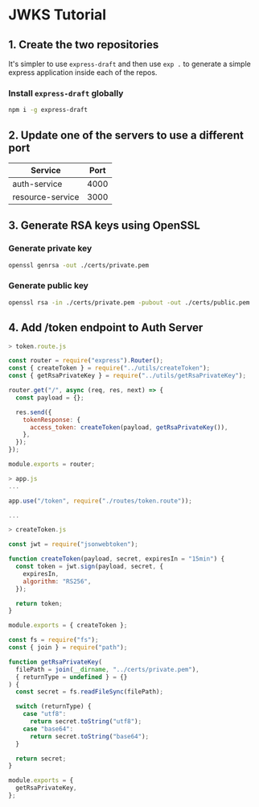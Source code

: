 # JWKS Tutorial

## 1. Create the two repositories

It's simpler to use `express-draft` and then use `exp .` to generate a simple express application inside each of the repos.

### Install `express-draft` globally

```sh
npm i -g express-draft
```

## 2. Update one of the servers to use a different port

| Service          | Port |
| ---------------- | ---- |
| auth-service     | 4000 |
| resource-service | 3000 |

## 3. Generate RSA keys using OpenSSL

### Generate private key

```sh
openssl genrsa -out ./certs/private.pem
```

### Generate public key

```sh
openssl rsa -in ./certs/private.pem -pubout -out ./certs/public.pem
```

## 4. Add /token endpoint to Auth Server

```js
> token.route.js

const router = require("express").Router();
const { createToken } = require("../utils/createToken");
const { getRsaPrivateKey } = require("../utils/getRsaPrivateKey");

router.get("/", async (req, res, next) => {
  const payload = {};

  res.send({
    tokenResponse: {
      access_token: createToken(payload, getRsaPrivateKey()),
    },
  });
});

module.exports = router;
```

```js
> app.js
...

app.use("/token", require("./routes/token.route"));

...
```

```js
> createToken.js

const jwt = require("jsonwebtoken");

function createToken(payload, secret, expiresIn = "15min") {
  const token = jwt.sign(payload, secret, {
    expiresIn,
    algorithm: "RS256",
  });

  return token;
}

module.exports = { createToken };
```

```js
const fs = require("fs");
const { join } = require("path");

function getRsaPrivateKey(
  filePath = join(__dirname, "../certs/private.pem"),
  { returnType = undefined } = {}
) {
  const secret = fs.readFileSync(filePath);

  switch (returnType) {
    case "utf8":
      return secret.toString("utf8");
    case "base64":
      return secret.toString("base64");
  }

  return secret;
}

module.exports = { 
  getRsaPrivateKey,
};
```
